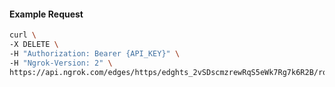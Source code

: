 <!-- Code generated for API Clients. DO NOT EDIT. -->

#### Example Request

```bash
curl \
-X DELETE \
-H "Authorization: Bearer {API_KEY}" \
-H "Ngrok-Version: 2" \
https://api.ngrok.com/edges/https/edghts_2vSDscmzrewRqS5eWk7Rg7k6R2B/routes/edghtsrt_2vSDshSBu6fZMABVBgsAWPmK9Ct/oidc
```
